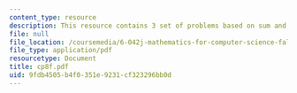 ```yaml
---
content_type: resource
description: This resource contains 3 set of problems based on sum and series II.
file: null
file_location: /coursemedia/6-042j-mathematics-for-computer-science-fall-2005/9fdb4505b4f0351e9231cf323296bb0d_cp8f.pdf
file_type: application/pdf
resourcetype: Document
title: cp8f.pdf
uid: 9fdb4505-b4f0-351e-9231-cf323296bb0d
---
```

